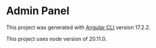 # Admin Panel

This project was generated with [Angular CLI](https://github.com/angular/angular-cli) version 17.2.2.

This project uses node version of 20.11.0.